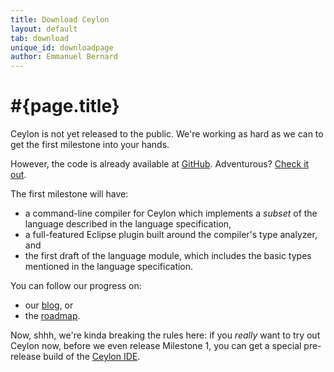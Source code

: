 ```yaml
---
title: Download Ceylon
layout: default
tab: download
unique_id: downloadpage
author: Emmanuel Bernard
---
```

# #{page.title}

Ceylon is not yet released to the public. We're working as hard as we can 
to get the first milestone into your hands.

However, the code is already available at [GitHub](http://github.com/ceylon).
Adventurous? [Check it out](/code).

The first milestone will have:

* a command-line compiler for Ceylon which implements a *subset* of the 
  language described in the language specification,
* a full-featured Eclipse plugin built around the compiler's type analyzer,
  and
* the first draft of the language module, which includes the basic types
  mentioned in the language specification.

You can follow our progress on:

* our [blog](/blog), or
* the [roadmap](/documentation/roadmap).

Now, shhh, we're kinda breaking the rules here: if you *really* want to try
out Ceylon now, before we even release Milestone 1, you can get a special
pre-release build of the [Ceylon IDE](/documentation/ide).
